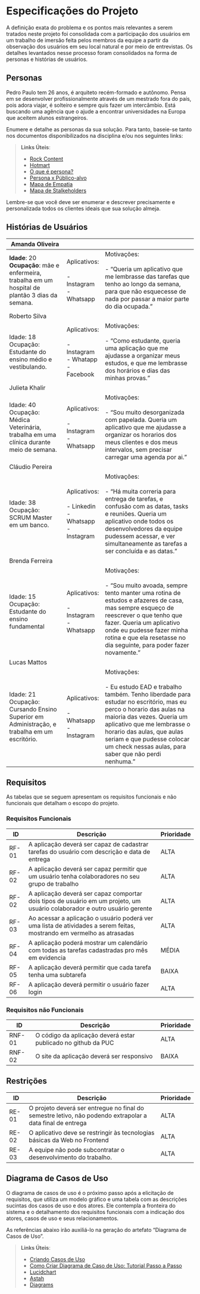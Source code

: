 # Especificações do Projeto
A definição exata do problema e os pontos mais relevantes a serem tratados neste projeto foi consolidada com a participação dos usuários em um trabalho de imersão feita pelos membros da equipe a partir da observação dos usuários em seu local natural e por meio de entrevistas. Os detalhes levantados nesse processo foram consolidados na forma de personas e histórias de usuários. 

## Personas

Pedro Paulo tem 26 anos, é arquiteto recém-formado e autônomo. Pensa em se desenvolver profissionalmente através de um mestrado fora do país, pois adora viajar, é solteiro e sempre quis fazer um intercâmbio. Está buscando uma agência que o ajude a encontrar universidades na Europa que aceitem alunos estrangeiros.

Enumere e detalhe as personas da sua solução. Para tanto, baseie-se tanto nos documentos disponibilizados na disciplina e/ou nos seguintes links:

> **Links Úteis**:
> - [Rock Content](https://rockcontent.com/blog/personas/)
> - [Hotmart](https://blog.hotmart.com/pt-br/como-criar-persona-negocio/)
> - [O que é persona?](https://resultadosdigitais.com.br/blog/persona-o-que-e/)
> - [Persona x Público-alvo](https://flammo.com.br/blog/persona-e-publico-alvo-qual-a-diferenca/)
> - [Mapa de Empatia](https://resultadosdigitais.com.br/blog/mapa-da-empatia/)
> - [Mapa de Stalkeholders](https://www.racecomunicacao.com.br/blog/como-fazer-o-mapeamento-de-stakeholders/)
>
Lembre-se que você deve ser enumerar e descrever precisamente e personalizada todos os clientes ideais que sua solução almeja.

## Histórias de Usuários
| Amanda Oliveira                                                                                       |                                                             |                                                                                                                                                                                                                                                                                                                      |
| ----------------------------------------------------------------------------------------------------- | ----------------------------------------------------------- | -------------------------------------------------------------------------------------------------------------------------------------------------------------------------------------------------------------------------------------------------------------------------------------------------------------------- |
| **Idade**: 20<br>**Ocupação**: mãe e enfermeira, trabalha em um hospital de plantão 3 dias da semana. | Aplicativos: <br><br>- Instagram <br>- Whatsapp             | Motivações:<br><br>- “Queria um aplicativo que me lembrasse das tarefas que tenho ao longo da semana, para que não esquecesse de nada por passar a maior parte do dia ocupada.”                                                                                                                                      |
| Roberto Silva                                                                                         |                                                             |                                                                                                                                                                                                                                                                                                                      |
| Idade: 18<br>Ocupação: Estudante do ensino médio e vestibulando.                                      | Aplicativos:<br><br>- Instagram<br>- Whatapp<br>- Facebook  | Motivações:<br><br>- “Como estudante, queria uma aplicação que me ajudasse a organizar meus estudos, e que me lembrasse dos horários e dias das minhas provas.”                                                                                                                                                      |
| Julieta Khalir                                                                                        |                                                             |                                                                                                                                                                                                                                                                                                                      |
| Idade: 40<br>Ocupação: Médica Veterinária, trabalha em uma clínica durante meio de semana.            | Aplicativos:<br><br>- Instagram<br>- Whatsapp               | Motivações:<br><br>- “Sou muito desorganizada com papelada. Queria um aplicativo que me ajudasse a organizar os horarios dos meus clientes e dos meus intervalos, sem precisar carregar uma agenda por ai.”                                                                                                          |
| Cláudio Pereira                                                                                       |                                                             |                                                                                                                                                                                                                                                                                                                      |
| Idade: 38<br>Ocupação: SCRUM Master em um banco.                                                      | Aplicativos:<br><br>- Linkedin<br>- Whatsapp<br>- Instagram | Motivações:<br><br>- “Há muita correria para entrega de tarefas, e confusão com as datas, tasks e reuniões. Queria um aplicativo onde todos os desenvolvedores da equipe pudessem acessar, e ver simultaneamente as tarefas a ser concluída e as datas.”                                                             |
| Brenda Ferreira                                                                                       |                                                             |                                                                                                                                                                                                                                                                                                                      |
| Idade: 15 <br>Ocupação: Estudante do ensino fundamental                                               | Aplicativos:<br><br>- Instagram<br>- Whatsapp               | Motivações:<br><br>- “Sou muito avoada, sempre tento manter uma rotina de estudos e afazeres de casa, mas sempre esqueço de reescrever o que tenho que fazer. Queria um aplicativo onde eu pudesse fazer minha rotina e que ela resetasse no dia seguinte, para poder fazer novamente.”                              |
| Lucas Mattos                                                                                          |                                                             |                                                                                                                                                                                                                                                                                                                      |
| Idade: 21 <br>Ocupação: Cursando Ensino Superior em Administração, e trabalha em um escritório.       | Aplicativos:<br><br>- Whatsapp<br>- Instagram               | Motivações:<br><br>- Eu estudo EAD e trabalho também. Tenho liberdade para estudar no escritório, mas eu perco o horario das aulas na maioria das vezes. Queria um aplicativo que me lembrasse o horario das aulas, que aulas seriam e que pudesse colocar um check nessas aulas, para saber que não perdi nenhuma.” |

## Requisitos

As tabelas que se seguem apresentam os requisitos funcionais e não funcionais que detalham o escopo do projeto.

### Requisitos Funcionais

| ID    | Descrição                                                                                                                  | Prioridade |
| ----- | -------------------------------------------------------------------------------------------------------------------------- | ---------- |
| RF-01 | A aplicação deverá ser capaz de cadastrar tarefas do usuário com descrição e data de entrega                               | ALTA       |
| RF-02 | A aplicação deverá ser capaz permitir que um usuário tenha colaboradores no seu grupo de trabalho                          | ALTA       |
| RF-02 | A aplicação deverá ser capaz comportar dois tipos de usuário em um projeto, um usuário colaborador e outro usuário gerente | ALTA       |
| RF-03 | Ao acessar a aplicação o usuário poderá ver uma lista de atividades a serem feitas, mostrando em vermelho as atrasadas     | ALTA       |
| RF-04 | A aplicação poderá mostrar um calendário com todas as tarefas cadastradas pro mês em evidencia                             | MÉDIA      |
| RF-05 | A aplicação deverá permitir que cada tarefa tenha uma subtarefa                                                            | BAIXA      |
| RF-06 | A aplicação deverá permitir o usuário fazer login                                                                          | ALTA       |


### Requisitos não Funcionais

| ID     | Descrição                                                     | Prioridade |
| ------ | ------------------------------------------------------------- | ---------- |
| RNF-01 | O código da aplicação deverá estar publicado no github da PUC | ALTA       |
| RNF-02 | O site da aplicação deverá ser responsivo                     | BAIXA      |


## Restrições


| ID    | Descrição                                                                                                 | Prioridade |
| ----- | --------------------------------------------------------------------------------------------------------- | ---------- |
| RE-01 | O projeto deverá ser entregue no final do semestre letivo, não podendo extrapolar a data final de entrega | ALTA       |
| RE-02 | O aplicativo deve se restringir às tecnologias básicas da Web no Frontend                                 | ALTA       |
| RE-03 | A equipe não pode subcontratar o desenvolvimento do trabalho.                                             | ALTA       |


## Diagrama de Casos de Uso

O diagrama de casos de uso é o próximo passo após a elicitação de requisitos, que utiliza um modelo gráfico e uma tabela com as descrições sucintas dos casos de uso e dos atores. Ele contempla a fronteira do sistema e o detalhamento dos requisitos funcionais com a indicação dos atores, casos de uso e seus relacionamentos. 

As referências abaixo irão auxiliá-lo na geração do artefato “Diagrama de Casos de Uso”.

> **Links Úteis**:
> - [Criando Casos de Uso](https://www.ibm.com/docs/pt-br/elm/6.0?topic=requirements-creating-use-cases)
> - [Como Criar Diagrama de Caso de Uso: Tutorial Passo a Passo](https://gitmind.com/pt/fazer-diagrama-de-caso-uso.html/)
> - [Lucidchart](https://www.lucidchart.com/)
> - [Astah](https://astah.net/)
> - [Diagrams](https://app.diagrams.net/)
